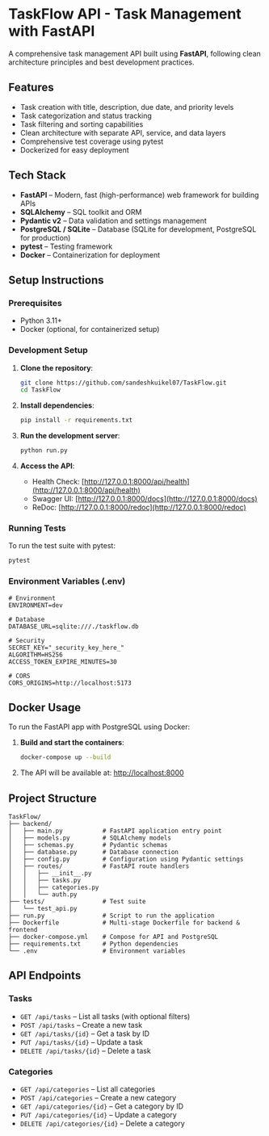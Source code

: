 

# TaskFlow API - Task Management with FastAPI

A comprehensive task management API built using **FastAPI**, following clean architecture principles and best development practices.

## Features

- Task creation with title, description, due date, and priority levels
- Task categorization and status tracking
- Task filtering and sorting capabilities
- Clean architecture with separate API, service, and data layers
- Comprehensive test coverage using pytest
- Dockerized for easy deployment

## Tech Stack

- **FastAPI** – Modern, fast (high-performance) web framework for building APIs
- **SQLAlchemy** – SQL toolkit and ORM
- **Pydantic v2** – Data validation and settings management
- **PostgreSQL / SQLite** – Database (SQLite for development, PostgreSQL for production)
- **pytest** – Testing framework
- **Docker** – Containerization for deployment

## Setup Instructions

### Prerequisites

- Python 3.11+
- Docker (optional, for containerized setup)

### Development Setup

1. **Clone the repository**:
   ```bash
   git clone https://github.com/sandeshkuikel07/TaskFlow.git
   cd TaskFlow


2. **Install dependencies**:

   ```bash
   pip install -r requirements.txt
   ```

3. **Run the development server**:

   ```bash
   python run.py
   ```

4. **Access the API**:

   * Health Check: [http://127.0.0.1:8000/api/health](http://127.0.0.1:8000/api/health)
   * Swagger UI: [http://127.0.0.1:8000/docs](http://127.0.0.1:8000/docs)
   * ReDoc: [http://127.0.0.1:8000/redoc](http://127.0.0.1:8000/redoc)

### Running Tests

To run the test suite with pytest:

```bash
pytest
```

### Environment Variables (.env)

```env
# Environment
ENVIRONMENT=dev

# Database
DATABASE_URL=sqlite:///./taskflow.db

# Security
SECRET_KEY="_security_key_here_"
ALGORITHM=HS256
ACCESS_TOKEN_EXPIRE_MINUTES=30

# CORS
CORS_ORIGINS=http://localhost:5173
```

## Docker Usage

To run the FastAPI app with PostgreSQL using Docker:

1. **Build and start the containers**:

   ```bash
   docker-compose up --build
   ```

2. The API will be available at: [http://localhost:8000](http://localhost:8000)

## Project Structure

```
TaskFlow/
├── backend/
│   ├── main.py           # FastAPI application entry point
│   ├── models.py         # SQLAlchemy models
│   ├── schemas.py        # Pydantic schemas
│   ├── database.py       # Database connection
│   ├── config.py         # Configuration using Pydantic settings
│   ├── routes/           # FastAPI route handlers
│   │   ├── __init__.py
│   │   ├── tasks.py
│   │   ├── categories.py
│   │   └── auth.py
├── tests/                # Test suite
│   └── test_api.py
├── run.py                # Script to run the application
├── Dockerfile            # Multi-stage Dockerfile for backend & frontend
├── docker-compose.yml    # Compose for API and PostgreSQL
├── requirements.txt      # Python dependencies
└── .env                  # Environment variables
```

## API Endpoints

### Tasks

* `GET /api/tasks` – List all tasks (with optional filters)
* `POST /api/tasks` – Create a new task
* `GET /api/tasks/{id}` – Get a task by ID
* `PUT /api/tasks/{id}` – Update a task
* `DELETE /api/tasks/{id}` – Delete a task

### Categories

* `GET /api/categories` – List all categories
* `POST /api/categories` – Create a new category
* `GET /api/categories/{id}` – Get a category by ID
* `PUT /api/categories/{id}` – Update a category
* `DELETE /api/categories/{id}` – Delete a category


